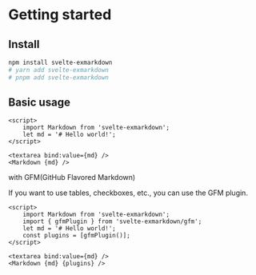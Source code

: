 # Getting started

## Install

```sh
npm install svelte-exmarkdown
# yarn add svelte-exmarkdown
# pnpm add svelte-exmarkdown
```

## Basic usage

```svelte
<script>
	import Markdown from 'svelte-exmarkdown';
	let md = '# Hello world!';
</script>

<textarea bind:value={md} />
<Markdown {md} />
```

with GFM(GitHub Flavored Markdown)

If you want to use tables, checkboxes, etc., you can use the GFM plugin.

```svelte
<script>
	import Markdown from 'svelte-exmarkdown';
	import { gfmPlugin } from 'svelte-exmarkdown/gfm';
	let md = '# Hello world!';
	const plugins = [gfmPlugin()];
</script>

<textarea bind:value={md} />
<Markdown {md} {plugins} />
```
